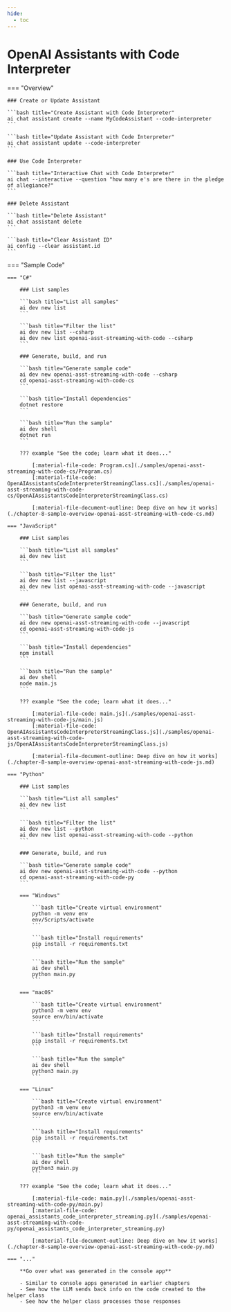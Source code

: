 ```yaml
---
hide:
  - toc
---
```

# OpenAI Assistants with Code Interpreter

=== "Overview"

    ### Create or Update Assistant

    ```bash title="Create Assistant with Code Interpreter"
    ai chat assistant create --name MyCodeAssistant --code-interpreter
    ```

    ```bash title="Update Assistant with Code Interpreter"
    ai chat assistant update --code-interpreter
    ```

    ### Use Code Interpreter

    ```bash title="Interactive Chat with Code Interpreter"
    ai chat --interactive --question "how many e's are there in the pledge of allegiance?"
    ```

    ### Delete Assistant

    ```bash title="Delete Assistant"
    ai chat assistant delete
    ```

    ```bash title="Clear Assistant ID"
    ai config --clear assistant.id
    ```

=== "Sample Code"

    === "C#"

        ### List samples

        ```bash title="List all samples"
        ai dev new list
        ```

        ```bash title="Filter the list"
        ai dev new list --csharp
        ai dev new list openai-asst-streaming-with-code --csharp
        ```

        ### Generate, build, and run

        ```bash title="Generate sample code"
        ai dev new openai-asst-streaming-with-code --csharp
        cd openai-asst-streaming-with-code-cs
        ```

        ```bash title="Install dependencies"
        dotnet restore
        ```

        ```bash title="Run the sample"
        ai dev shell
        dotnet run
        ```

        ??? example "See the code; learn what it does..."

            [:material-file-code: Program.cs](./samples/openai-asst-streaming-with-code-cs/Program.cs)  
            [:material-file-code: OpenAIAssistantsCodeInterpreterStreamingClass.cs](./samples/openai-asst-streaming-with-code-cs/OpenAIAssistantsCodeInterpreterStreamingClass.cs)  

            [:material-file-document-outline: Deep dive on how it works](./chapter-8-sample-overview-openai-asst-streaming-with-code-cs.md)  

    === "JavaScript"

        ### List samples

        ```bash title="List all samples"
        ai dev new list
        ```

        ```bash title="Filter the list"
        ai dev new list --javascript
        ai dev new list openai-asst-streaming-with-code --javascript
        ```

        ### Generate, build, and run

        ```bash title="Generate sample code"
        ai dev new openai-asst-streaming-with-code --javascript
        cd openai-asst-streaming-with-code-js
        ```

        ```bash title="Install dependencies"
        npm install
        ```

        ```bash title="Run the sample"
        ai dev shell
        node main.js
        ```

        ??? example "See the code; learn what it does..."

            [:material-file-code: main.js](./samples/openai-asst-streaming-with-code-js/main.js)  
            [:material-file-code: OpenAIAssistantsCodeInterpreterStreamingClass.js](./samples/openai-asst-streaming-with-code-js/OpenAIAssistantsCodeInterpreterStreamingClass.js)  

            [:material-file-document-outline: Deep dive on how it works](./chapter-8-sample-overview-openai-asst-streaming-with-code-js.md)  

    === "Python"

        ### List samples

        ```bash title="List all samples"
        ai dev new list
        ```

        ```bash title="Filter the list"
        ai dev new list --python
        ai dev new list openai-asst-streaming-with-code --python
        ```

        ### Generate, build, and run

        ```bash title="Generate sample code"
        ai dev new openai-asst-streaming-with-code --python
        cd openai-asst-streaming-with-code-py
        ```

        === "Windows"

            ```bash title="Create virtual environment"
            python -m venv env
            env/Scripts/activate
            ```

            ```bash title="Install requirements"
            pip install -r requirements.txt
            ```

            ```bash title="Run the sample"
            ai dev shell
            python main.py
            ```

        === "macOS"

            ```bash title="Create virtual environment"
            python3 -m venv env
            source env/bin/activate
            ```

            ```bash title="Install requirements"
            pip install -r requirements.txt
            ```

            ```bash title="Run the sample"
            ai dev shell
            python3 main.py
            ```

        === "Linux"

            ```bash title="Create virtual environment"
            python3 -m venv env
            source env/bin/activate
            ```

            ```bash title="Install requirements"
            pip install -r requirements.txt
            ```

            ```bash title="Run the sample"
            ai dev shell
            python3 main.py
            ```

        ??? example "See the code; learn what it does..."

            [:material-file-code: main.py](./samples/openai-asst-streaming-with-code-py/main.py)  
            [:material-file-code: openai_assistants_code_interpreter_streaming.py](./samples/openai-asst-streaming-with-code-py/openai_assistants_code_interpreter_streaming.py)  

            [:material-file-document-outline: Deep dive on how it works](./chapter-8-sample-overview-openai-asst-streaming-with-code-py.md)  

    === "..."

        **Go over what was generated in the console app**  
        
        - Similar to console apps generated in earlier chapters  
        - See how the LLM sends back info on the code created to the helper class  
        - See how the helper class processes those responses  

